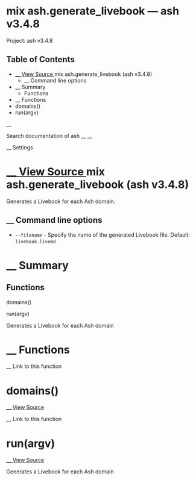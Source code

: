 # mix ash.generate_livebook — ash v3.4.8

Project: ash v3.4.8

## Table of Contents

- [ __ View Source ](external_link) mix ash.generate_livebook (ash v3.4.8)
  - __ Command line options
- __ Summary
  - Functions
- __ Functions
- domains()
- run(argv)

__

Search documentation of ash __ __

__ Settings

#  [ __ View Source ](external_link) mix ash.generate_livebook (ash v3.4.8)

Generates a Livebook for each Ash domain.

##  __ Command line options

  * `--filename` \- Specify the name of the generated Livebook file. Default: `livebook.livemd`



#  __ Summary

##  Functions

domains()

run(argv)

Generates a Livebook for each Ash domain

#  __ Functions

__ Link to this function

# domains()

[ __ View Source ](external_link)

__ Link to this function

# run(argv)

[ __ View Source ](external_link)

Generates a Livebook for each Ash domain
